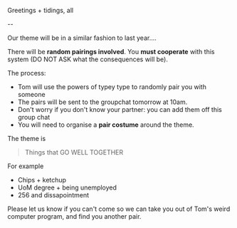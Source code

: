 Greetings + tidings, all



--

Our theme will be in a similar fashion to last year....

There will be **random pairings involved**. You **must cooperate** with this system (DO NOT ASK what the consequences will be).

The process:
  - Tom will use the powers of typey type to randomly pair you with someone
  - The pairs will be sent to the groupchat tomorrow at 10am.
  - Don't worry if you don't know your partner: you can add them off this group chat
  - You will need to organise a **pair costume** around the theme.

The theme is
> Things that GO WELL TOGETHER

For example
- Chips + ketchup
- UoM degree + being unemployed
- 256 and dissapointment

Please let us know if you can't come so we can take you out of Tom's weird computer program, and find you another pair.

